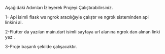 Aşağıdaki Adımları İzleyerek Projeyi Çalıştırabilirsiniz.

1- Api isimli flask ws ngrok aracılığıyle çalıştır ve ngrok sisteminden api linkini al.

2-Flutter da yazılan main.dart isimli sayfaya url alanına ngrok dan alınan linki yaz .

3-Proje başarılı şekilde çalışacaktır.

